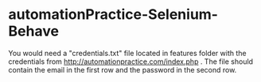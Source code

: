 ﻿# automationPractice-Selenium-Behave

You would need a "credentials.txt" file located in features folder with the credentials from http://automationpractice.com/index.php . The file should contain the email in the first row and the password in the second row.
